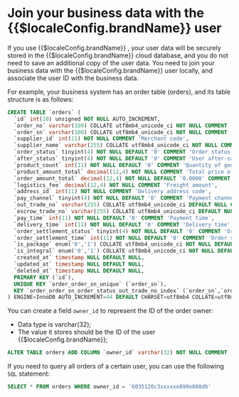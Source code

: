 # Join your business data with the {{$localeConfig.brandName}} user

<LastUpdated/>

If you use {{$localeConfig.brandName}} , your user data will be securely stored in the {{$localeConfig.brandName}} cloud database, and you do not need to save an additional copy of the user data. You need to join your business data with the {{$localeConfig.brandName}} user locally, and associate the user ID with the business data.

For example, your business system has an order table (orders), and its table structure is as follows:

```sql
CREATE TABLE `orders` (
  `id` int(10) unsigned NOT NULL AUTO_INCREMENT,
  `order_no` varchar(100) COLLATE utf8mb4_unicode_ci NOT NULL COMMENT 'Order number',
  `order_sn` varchar(100) COLLATE utf8mb4_unicode_ci NOT NULL COMMENT 'Transaction number',
  `supplier_id` int(11) NOT NULL COMMENT 'Merchant code',
  `supplier_name` varchar(255) COLLATE utf8mb4_unicode_ci NOT NULL COMMENT 'Merchant name',
  `order_status` tinyint(4) NOT NULL DEFAULT '0' COMMENT 'Order status 0 unpaid, 1 paid, 2 shipped, 3 signed, -1 return application, -2 returning, -3 returned, -4 transaction cancelled',
  `after_status` tinyint(4) NOT NULL DEFAULT '0' COMMENT 'User after-sales status 0 not initiated after-sales 1 applied for after-sales -1 after-sales cancelled 2 in progress 200 completed',
  `product_count` int(11) NOT NULL DEFAULT '0' COMMENT 'Quantity of goods',
  `product_amount_total` decimal(12,4) NOT NULL COMMENT 'Total price of goods',
  `order_amount_total` decimal(12,4) NOT NULL DEFAULT '0.0000' COMMENT 'Actual payment amount',
  `logistics_fee` decimal(12,4) NOT NULL COMMENT 'Freight amount',
  `address_id` int(11) NOT NULL COMMENT 'Delivery address code',
  `pay_channel` tinyint(4) NOT NULL DEFAULT '0' COMMENT 'Payment channel 0 Balance 1 WeChat 2 Alipay',
  `out_trade_no` varchar(255) COLLATE utf8mb4_unicode_ci DEFAULT NULL COMMENT 'Order payment number',
  `escrow_trade_no` varchar(255) COLLATE utf8mb4_unicode_ci DEFAULT NULL COMMENT 'Third-party payment serial number',
  `pay_time` int(11) NOT NULL DEFAULT '0' COMMENT 'Payment time',
  `delivery_time` int(11) NOT NULL DEFAULT '0' COMMENT 'Delivery time',
  `order_settlement_status` tinyint(4) NOT NULL DEFAULT '0' COMMENT 'Order settlement status 0 Unsettled 1 Settled',
  `order_settlement_time` int(11) NOT NULL DEFAULT '0' COMMENT 'Order settlement time',
  `is_package` enum('0','1') COLLATE utf8mb4_unicode_ci NOT NULL DEFAULT '0' COMMENT 'Is it a package?',
  `is_integral` enum('0','1') COLLATE utf8mb4_unicode_ci NOT NULL DEFAULT '0' COMMENT 'Is it an integral product?',
  `created_at` timestamp NULL DEFAULT NULL,
  `updated_at` timestamp NULL DEFAULT NULL,
  `deleted_at` timestamp NULL DEFAULT NULL,
  PRIMARY KEY (`id`),
  UNIQUE KEY `order_order_sn_unique` (`order_sn`),
  KEY `order_order_sn_order_status_out_trade_no_index` (`order_sn`,`order_status`,`out_trade_no`(191))
) ENGINE=InnoDB AUTO_INCREMENT=44 DEFAULT CHARSET=utf8mb4 COLLATE=utf8mb4_unicode_ci;
```

You can create a field `owner_id` to represent the ID of the order owner:

- Data type is varchar(32);
- The value it stores should be the ID of the user {{$localeConfig.brandName}};

```sql
ALTER TABLE orders ADD COLUMN `owner_id` varchar(32) NOT NULL COMMENT 'Order owner user ID',
```

If you need to query all orders of a certain user, you can use the following `SQL` statement:

```sql
SELECT * FROM orders WHERE owner_id = '6035120c3xxxxxe890e080db'
```